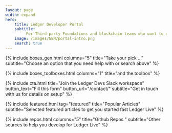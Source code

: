 ```yaml
---
layout: page
width: expand
hero:
    title: Ledger Developer Portal
    subtitle:
         For Third-party Foundations and blockchain teams who want to develop their <br> currency and services in the Desktop and Mobile versions of Ledger Live
    image: /images/GEN/portal-intro.png
    search: true
---
```


{% include boxes_gen.html columns="5" title="Take your pick ..." subtitle="Choose an option that you need help with or search above" %}

{% include boxes_toolboxes.html columns="1" title="and the toolbox" %}

{% include cta.html title="Join the Ledger Devs Slack workspace" button_text="Fill this form" button_url="/contact/" subtitle="Get in touch with us for details on setup" %}

{% include featured.html tag="featured" title="Popular Articles" subtitle="Selected featured articles to get you started fast Ledger Live" %}

{% include repos.html columns="5" title="Github Repos " subtitle="Other sources to help you develop for Ledger Live" %}

